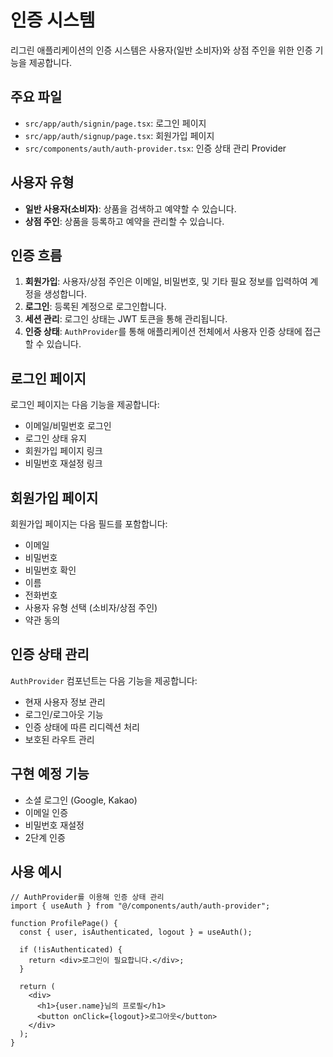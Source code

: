 # 인증 시스템

리그린 애플리케이션의 인증 시스템은 사용자(일반 소비자)와 상점 주인을 위한 인증 기능을 제공합니다.

## 주요 파일

- `src/app/auth/signin/page.tsx`: 로그인 페이지
- `src/app/auth/signup/page.tsx`: 회원가입 페이지
- `src/components/auth/auth-provider.tsx`: 인증 상태 관리 Provider

## 사용자 유형

- **일반 사용자(소비자)**: 상품을 검색하고 예약할 수 있습니다.
- **상점 주인**: 상품을 등록하고 예약을 관리할 수 있습니다.

## 인증 흐름

1. **회원가입**: 사용자/상점 주인은 이메일, 비밀번호, 및 기타 필요 정보를 입력하여 계정을 생성합니다.
2. **로그인**: 등록된 계정으로 로그인합니다.
3. **세션 관리**: 로그인 상태는 JWT 토큰을 통해 관리됩니다.
4. **인증 상태**: `AuthProvider`를 통해 애플리케이션 전체에서 사용자 인증 상태에 접근할 수 있습니다.

## 로그인 페이지

로그인 페이지는 다음 기능을 제공합니다:

- 이메일/비밀번호 로그인
- 로그인 상태 유지
- 회원가입 페이지 링크
- 비밀번호 재설정 링크

## 회원가입 페이지

회원가입 페이지는 다음 필드를 포함합니다:

- 이메일
- 비밀번호
- 비밀번호 확인
- 이름
- 전화번호
- 사용자 유형 선택 (소비자/상점 주인)
- 약관 동의

## 인증 상태 관리

`AuthProvider` 컴포넌트는 다음 기능을 제공합니다:

- 현재 사용자 정보 관리
- 로그인/로그아웃 기능
- 인증 상태에 따른 리디렉션 처리
- 보호된 라우트 관리

## 구현 예정 기능

- 소셜 로그인 (Google, Kakao)
- 이메일 인증
- 비밀번호 재설정
- 2단계 인증

## 사용 예시

```tsx
// AuthProvider를 이용해 인증 상태 관리
import { useAuth } from "@/components/auth/auth-provider";

function ProfilePage() {
  const { user, isAuthenticated, logout } = useAuth();
  
  if (!isAuthenticated) {
    return <div>로그인이 필요합니다.</div>;
  }
  
  return (
    <div>
      <h1>{user.name}님의 프로필</h1>
      <button onClick={logout}>로그아웃</button>
    </div>
  );
} 